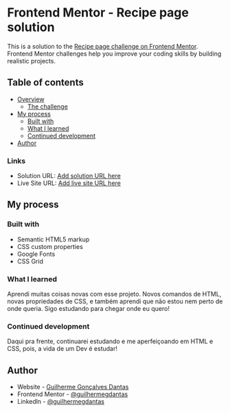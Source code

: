 # Frontend Mentor - Recipe page solution

This is a solution to the [Recipe page challenge on Frontend Mentor](https://www.frontendmentor.io/challenges/recipe-page-KiTsR8QQKm). Frontend Mentor challenges help you improve your coding skills by building realistic projects. 

## Table of contents

- [Overview](#overview)
  - [The challenge](#the-challenge)
- [My process](#my-process)
  - [Built with](#built-with)
  - [What I learned](#what-i-learned)
  - [Continued development](#continued-development)
- [Author](#author)

### Links

- Solution URL: [Add solution URL here](https://your-solution-url.com)
- Live Site URL: [Add live site URL here](https://your-live-site-url.com)

## My process

### Built with

- Semantic HTML5 markup
- CSS custom properties
- Google Fonts
- CSS Grid

### What I learned

Aprendi muitas coisas novas com esse projeto. Novos comandos de HTML, novas propriedades de CSS, e também aprendi que não estou nem perto de onde queria. Sigo estudando para chegar onde eu quero!

### Continued development

Daqui pra frente, continuarei estudando e me aperfeiçoando em HTML e CSS, pois, a vida de um Dev é estudar!

## Author

- Website - [Guilherme Gonçalves Dantas](https://www.instagram.com/dantascx)
- Frontend Mentor - [@guilhermegdantas](https://www.frontendmentor.io/profile/guilhermegdantas)
- Linkedln - [@guilhermegdantas](www.linkedin.com/in/guilhermegdantas)
